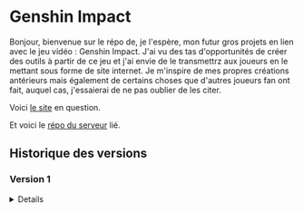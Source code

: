 # Genshin Impact

Bonjour, bienvenue sur le répo de, je l'espère, mon futur gros projets en lien avec le jeu vidéo : Genshin Impact. J'ai vu des tas d'opportunités de créer des outils à partir de ce jeu et j'ai envie de le transmettrz aux joueurs en le mettant sous forme de site internet. Je m'inspire de mes propres créations antérieurs mais également de certains choses que d'autres joueurs fan ont fait, auquel cas, j'essaierai de ne pas oublier de les citer. 

Voici [le site](http://genshin.rial7539.odns.fr/) en question.

Et voici le [répo du serveur](https://github.com/Alexandre-RICHARD/Portfolio-Back) lié.

## Historique des versions

### Version 1

<details>

### 1.0.0 `5 août 2023`

-   Création du repo unique pour ce projet et premier commit

### 1.0.1 `12 août 2023`

-   Finiolage de petits détails pour la mise en prod commune avec tous les autres projets
-   Rajout d'un htaccess pour bien gérer l'accès à l'index.html une fois hébergé
-   Rajout du htaccess au .gitignore
-   Remaniement du webpack.config.js, du package.json et du readme.md
-   Changement du favicon
-   Test de Iframe et Popup pour y intégrer une connexion depuis le site principale

### 1.0.2 `12 août 2023`

-   Rajout du lien du site dans le readme.md

### 1.0.3 `13 août 2023`

-   Mise à jour des packages npm
-   Rajout d'un script pnpm pour mettre à jour plus facilement les dépendances

### 1.0.4 `16 août 2023`

-   Petit changement de nom de la page principale
-   Mise à jour du favicon
-   Déplacement des petits tests de iframe et popup de la vue App à la vue GenshinMenu
-   Deux petits détails de style mis à jour sur la page artefact/arme/persos "Statisfyer"

### 1.0.5 `16 août 2023`

-   Supression de deux micro bouts de code inutiles
-   Début du projet de farming de Genshin
-   Création d'un tableau répertoriant tous les persos avec 11 valeurs associés
-   Celles-ci sont stockés en localStorage
-   À chaque rechargement, elles sont récupérés, vérifiées, complétées et/ou réparées si besoin puis affichées.
-   Ajout d'un encadré expliquant ce que signifie chaque entête de colonne, volontairement raccourcies pour ne pas faire trop large.
-   Mise en place d'un style basique juste pour y voir mieux pour l'instant
-   Petites modifs dans le package.json
-   Supression du package npm zxcvbn

### 1.0.6 `16 août 2023`

-   Transformation de 11 colonnes qui était de simples données affichées en input correspondant et pertinent
-   Les données sont liées au tableau CharactersData qui changent automatiquement à chaque actions sur un input
-   Aussi, à chaque action sur un input, la chaîne de caractère est reconstruite et stockée sur le localStorage
-   Adaptation et ajout d'un style sur ces nouveaux éléments afin d'en faciliter la lisibilité

### 1.0.7 `18 août 2023`

-   Mise à jour des package npm
-   Rajout de deux lignes de configurations pour webpack et vueJS
-   Suppression de CookieHandler.js qui ne servait à rien
-   Suppression de l'array contenant  le nom des personnages au profit du fichier json contenant toutes leurs informations
-   L'array reactive charactersData est devenu Data = reactive({character: null}) pour contrer tous les problème de réactivité que cela posait
-   Déstructuration du nom des perso dans le foreach
-   Rajout d'une fonction lié à un bouton pour supprimer le localStorage pour les tests
-   Rajout d'une fonction handleChange afin de lié les données du composant parent au composant enfant avec les emit
-   Création donc d'un composant à part pour créer tous les input afin de séparer cette logique là tout en simplifiant la création d'un input
-   Ajout de règle vis à vis des input. La colonne 3 (only) ne peut être coché que si la 2 l'est. Inversement, la 2 (doing) ne peut être décoché si la 3 l'est
-   Chaque input select voit ses options limitées en fonction de son duo. On ne peut choisir d'atteindre un niveau plus faible que celui actuel et inversement.
-   Rajout de certains informations sur l'amélioration des persos au fichier json contenant déjà leur statistiques
-   Rajout d'un fichier JSON contenant les informations sur chaque matériaux de farm du jeu

### 1.0.8 `18 août 2023`

-   Renommage et correction du fichier genshinMaterialData.json
-   Renommage du fichier InputCharacters en InputCreator
-   Ajout d'un autre tableau pour les matériaux de farm et leurs données provenant du fichier json
-   La fonction updateLocalStorage est devenu dynamique en fonction des arguments qu'elles reçoient
-   Enveloppage du tableau précédent avec le nouveau pour les mettre en display flex
-   Optimisation et uniformisation du style des 2 tableaux

### 1.1.0 `19 août 2023`

-   Rajout du côté réactif des données d'inventaire de matériaux de farm
-   Toutes les notions de data.Character sont devenu data.Characters afin que tous les appels à ces données soient identiques et puissent être dynamique avec une seule variable
-   La fonction filler était déjà réactive mais l'est davantage. En effet, elle permet de fill les deux champs qui nous intéresse, Character et Material à l'aide d'une nouvelle variable
-   Duplication de la logique de code de DataInit pour le côté Characters afin de qu'il fasse la même chose mais pour les materials
-   Utilisation d'un switch case pour la fonction filler
-   cleanLocalStorage clean maintenant également le localStorage des Materials
-   Rajout d'un props group aux différents input afin de pouvoir après le emit, appeler la fonction handleChange et qu'elle change la bonne donnée
-   Le tableau des Materials est maintenant fonctionnel, sauvegardé en temps réel et réactif

### 1.1.1 `19 août 2023`

-   Sur le fichier json contenant les informations sur les ressources de farm, les code de ressources ont été mis en minuscule
-   Ajout du fichier json contenant les informations sur les niveau et aptitudes, ce qu'ils demandent comme ressources
-   Pour pallier au nouveau problème que posent le fait d'avoir des valeur de niveau qui ne soient plus uniquement des nombres, nouveau système mis en place
-   En effet, inputCreator prend en compte un 4ème type d'input, select se divisant en select-level et select-aptitude
-   La différence se fait que le tableau contenant les informations sur les aptitudes est plus simple, uniquement des nombres alors que dans les niveaux, il y a des string
-   Ainsi on envoi dans le composant tous le tableaux, pas juste un tableau de nombre. L'ID est sauvegardé et utilisé comme value, mais c'est le nom qui est affiché même s'ils sont identiques.
-   Dans le fichier principal GenshinFarming :
-   Importation du fichier contenant les informations sur les niveaux
-   Dans DataInit, on vérifie la présence et la validité des valeurs qui sont stockées dans le localStorage. On utilisait donc deux tableaux contenant les valeurs possibles d'aptitudes et de niveaux. Ces tableaux sont maintenant générés à partir du fichier json.
-   Rajout d'une troisième valeurs dans l'objet data : Options. Une logique différente des deux autres mais stockées de la même façon, il va stocker les différents paramètres choisis par l'utilisateur
-   Par défaut, en comptant maintenant les 6 niveaux d'ascension, les id des niveaux vont jusqu'à 96, ce qui est la valeur par défaut maintenant au lieu de 90
-   Dans la fonction updateLocalStorage, la variable type s'appelle désormais group pour ne pas laisser de confusion possible avec d'autres variables type
-   Rajout de la propriétés computed de vue.JS afin de calculer de manière réactive un sous-tableau de personnage à afficher en fonction de si l'utilisateur ne veut voir que les personnages qu'il a choisi de faire
-   Rajout d'une fonction de tri pour être sûr que les différents personnages apparaissent dans l'ordre alphabétique
-   Un peu de rangement, et regroupement des différents outils de developpement ou options dans un même encadré
-   Possibilité maintenant de faire apparraître ou non les explications détaillées.
-   Rajout d'une ligne d'explication pour évoquer les niveaux nommées XX + en rapport avec les Ascension de personnages
-   Quelques changements dans les styles

### 1.1.2 `19 août 2023`

-   Même si cela surcharge un peu plus encore le fichier json, rajout de trois propriétés pour chaque personne sur leur code matériel pour les ressources globales
-   Dans le fichier json des material, modification de la valeur des character_xp en experience_book pour que la valeur soit directement utilisable
-   Modification de la fonction sortFunction afin qu'elle puisse recevoir un argument en plus disant quelle clé de l'objet doit servir au tri
-   Création d'un objet computed afin de lister et regrouper toutes les ressources nécessaires en fonction de ce que l'utilisateur à mis comme données.
-   En gros, on prend tous les persos mis en "doing", on prend tous les niveaux qui manquent, on regarde ce qu'ils demandent, on fait le cumul de ceci. Une fois fait, on converti le nom de base de la ressource en son code, et après l'avoir fait pour chaque perso on fait la somme de tous et on l'affiche dans un tableau simple pour l'instant.

### 1.1.3 `20 août 2023`

-   Factorisation à l'extrême de la fonction permettant de résumé en un seul objet toutes les ressources nécéssaires
-   Changement de noms de quelques variables
-   Rajout d'un ID sur les level d'aptitude afin de pouvoir factoriser la fonction citée plus haut

### 1.1.4 `20 août 2023`

-   Rajout d'une options sauvegardé en localStorage pour le serveur Gesnhin que l'utilisateur utilise
-   Rajout d'une fonction rendant une heure bien affiché avec un paramètre pour faire un compte à rebours si besoin
-   Rajout d'une foncion permettant d'afficher l'heure actuelle, l'heure relative du serveur utilisé ainsi que le jour de la semaine sur lequel le serveur est.
-   Adaptation du style du tableau des ressource par rapport aux autres

### 1.2.0 `20 août 2023`

-   Regroupement des 3 listes (lvlList, aptList et serverList)
-   Simplification des .map de lvlList et d'aptList
-   Changement de la variable affectée aux matériel pour la quantité que le joueur possède, passant de quantity à have
-   Rajout de 2 options enregistrée comme les autres, l'une pour ne montrer que les ressources nécessaire par ce que veut le joueur, l'autre pour toujours vouloir 1 ressource en plus avant que le tableau montre "Perfect"
-   Rajout d'une valeur computed retournant les matériaux filtré en fonction de si oui ou non l'utilisateur ne veut voir que les matériaux nécessaires
-   Dans le calcul des ressources nécessaires, la variable quantity est devenu needed.
-   Rajout d'un morceau de code pour rajouter au sein de l'objet regroupant les matériaux calculé tous ceux qui ne sont pas nécessaires, car l'objectif est de n'avoir qu'un seul tableau au lieu des 2 précédent
-   Arrangement de la logique derrière la gestion des heures, des dates. Regroupement de tout ceci au sein d'un seul et même objet.
-   OnBeforeMount est maintenant à la fin du script
-   Rajout des deux input pour les nouvelles options
-   Supression du 3ème tableau qui montrait le bilan des ressources nécessaires
-   Mise en forme et adaptation du tableau de Material. Ajout des colonnes needed, remain et farmable. La colonne remain affiche perfect si la quantité possédé dépasse la quantité voulue

</details>